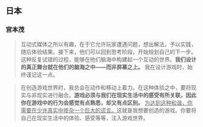 ## 日本

### 宫本茂

> 互动式媒体之所以有趣，在于它允许玩家遭遇问题，想出解法，予以实践，随后体验结果。接下来，他们可以回到思考阶段，开始规划自己的下一步。这种反复试错的过程，能够在他们脑海中构建起一个互动的世界。**我们设计的真正舞台就在他们的脑海之中——而非屏幕之上。** 我在设计游戏时，始终谨记这一点。



> 在创造游戏世界时，我总会在动作和移动上着力。在这种体验之中，要将现实与非现实进行融合。**游戏必须与我们在现实生活中的感受有所关联，因此你在游戏中的行为会感觉有点熟悉，却又有点区别。** <u>为达到这种和谐，你需要在少许真实中掺杂一个巨大的谎言。</u>这就是我想要创造的游戏。你要将自己在现实生活中的体验、感受等等，注入游戏世界。


